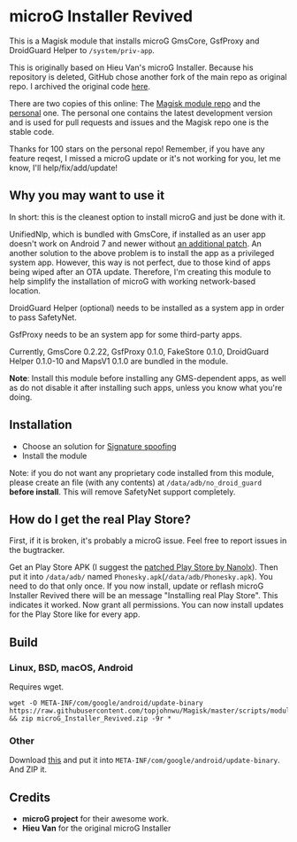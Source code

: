 # microG Installer Revived

This is a Magisk module that installs microG GmsCore, GsfProxy and DroidGuard Helper to `/system/priv-app`.

This is originally based on Hieu Van's microG Installer. Because his repository is deleted, GitHub chose another fork of the main repo as original repo. I archived the original code [here](https://github.com/nift4/microg_installer/tree/23de13101d8dd5807f713d0cace4a565478c6cfd?files=1).

There are two copies of this online: The [Magisk module repo](https://github.com/Magisk-Modules-Repo/microG_Installer) and the [personal](https://github.com/nift4/microg_installer) one. The personal one contains the latest development version and is used for pull requests and issues and the Magisk repo one is the stable code.

Thanks for 100 stars on the personal repo! Remember, if you have any feature reqest, I missed a microG update or it's not working for you, let me know, I'll help/fix/add/update!

## Why you may want to use it

In short: this is the cleanest option to install microG and just be done with it.

UnifiedNlp, which is bundled with GmsCore, if installed as an user app doesn't work on Android 7 and newer without [an additional patch](https://github.com/microg/android_packages_apps_UnifiedNlp/blob/master/patches/android_frameworks_base-N.patch). An another solution to the above problem is to install the app as a privileged system app. However, this way is not perfect, due to those kind of apps being wiped after an OTA update. Therefore, I'm creating this module to help simplify the installation of microG with working network-based location.

DroidGuard Helper (optional) needs to be installed as a system app in order to pass SafetyNet.

GsfProxy needs to be an system app for some third-party apps.

Currently, GmsCore 0.2.22, GsfProxy 0.1.0, FakeStore 0.1.0, DroidGuard Helper 0.1.0-10 and MapsV1 0.1.0 are bundled in the module.

**Note**: Install this module before installing any GMS-dependent apps, as well as do not disable it after installing such apps, unless you know what you're doing.

## Installation
- Choose an solution for [Signature spoofing](https://github.com/microg/android_packages_apps_GmsCore/wiki/Signature-Spoofing)
- Install the module

Note: if you do not want any proprietary code installed from this module, please create an file (with any contents) at `/data/adb/no_droid_guard` **before install**. This will remove SafetyNet support completely.

## How do I get the real Play Store?

First, if it is broken, it's probably a microG issue. Feel free to report issues in the bugtracker.

Get an Play Store APK (I suggest the [patched Play Store by Nanolx](https://nanolx.org/fdroid/repo/Phonesky_132.apk)). Then put it into `/data/adb/` named `Phonesky.apk`(`/data/adb/Phonesky.apk`). You need to do that only once. If you now install, update or reflash microG Installer Revived there will be an message "Installing real Play Store". This indicates it worked. Now grant all permissions. You can now install updates for the Play Store like for every app.

## Build

### Linux, BSD, macOS, Android
Requires wget.

    wget -O META-INF/com/google/android/update-binary https://raw.githubusercontent.com/topjohnwu/Magisk/master/scripts/module_installer.sh && zip microG_Installer_Revived.zip -9r *


### Other
Download [this](https://raw.githubusercontent.com/topjohnwu/Magisk/master/scripts/module_installer.sh) and put it into `META-INF/com/google/android/update-binary`. And ZIP it.
## Credits

- **microG project** for their awesome work.
- **Hieu Van** for the original microG Installer
